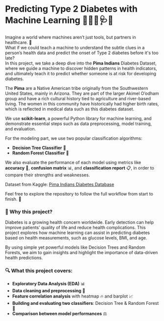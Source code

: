 # Predicting Type 2 Diabetes with Machine Learning 👩🏼‍💻🩺💉

Imagine a world where machines aren’t just tools, but partners in healthcare. 🧠  
What if we could teach a machine to understand the subtle clues in a person’s health data and predict the onset of Type 2 diabetes before it's too late?  
In this project, we take a deep dive into the **Pima Indians** Diabetes Dataset, where we guide a machine to discover hidden patterns in health indicators, and ultimately teach it to predict whether someone is at risk for developing diabetes.

The **Pima** are a Native American tribe originally from the Southwestern United States, mainly in Arizona. They are part of the larger Akimel O’odham group and have a rich cultural history tied to agriculture and river-based living. The women in this community have historically had higher birth rates, which is reflected in medical data such as this diabetes dataset.

We use **scikit-learn**, a powerful Python library for machine learning, and demonstrate essential steps such as data preprocessing, model training, and evaluation.

For the modeling part, we use two popular classification algorithms:
- **Decision Tree Classifier** 🌲
- **Random Forest Classifier** 🌳

We also evaluate the performance of each model using metrics like **accuracy** 🎯, **confusion matrix** 📊, and **classification report** 📋, in order to compare their strengths and weaknesses.

Dataset from Kaggle: [Pima Indians Diabetes Database](https://www.kaggle.com/datasets/uciml/pima-indians-diabetes-database) 

Feel free to explore the repository to follow the full workflow from start to finish. 🚀

### 🤔 Why this project?

Diabetes is a growing health concern worldwide. Early detection can help improve patients' quality of life and reduce health complications. This project explores how machine learning can assist in predicting diabetes based on health measurements, such as glucose levels, BMI, and age.

By using simple yet powerful models like Decision Trees and Random Forests, we aim to gain insights and highlight the importance of data-driven health predictions.

### 🔍 What this project covers:

- **Exploratory Data Analysis (EDA)** 📊  
- **Data cleaning and preprocessing** 🧹  
- **Feature correlation analysis** with heatmap 🔥 and barplot 📈  
- **Building and evaluating two classifiers**: Decision Tree & Random Forest 🤖  
- **Comparison between model performances** ⚖️  
